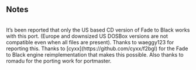 ## Notes
<br/>
It’s been reported that only the US based CD version of Fade to Black works with this port.
(Europe and downsized US DOSBox versions are not compatible even when all files are present).  Thanks to waeggy123 for reporting this.
Thanks to [cyxx](https://github.com/cyxx/f2bgl) for the Fade to Black engine reimplementation that makes this possible.  Also thanks to romadu for the porting work for portmaster.
<br/>
